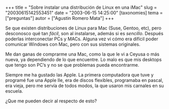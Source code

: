 +++
title = "Sobre instalar una distribución de Linux en una iMac"
slug = "20030615142553451"
date = "2003-06-15 14:25:00"
[taxonomies]
tema = ["preguntas"]
autor = ["Agustin Romero Mata"]
+++

Se que existen distribuciones de Linux para Mac (Suse, Gentoo, etc),
pero desconosco qué tan *fácil*, son al instalarse, además si es
*sencillo*. Después poderlas interconectar PCs y MACs. Alguna vez vi
cómo era difícil poder comunicar Windows con Mac, pero con sus sistemas
originales.

<!-- more -->
Me dan ganas de comprarme una Mac, como la que le vi a Ceyusa o más
nueva, ya dependiendo de lo que encuentre. Lo malo es que mis desktops
que tengo son PC’s y no se que problemas pueda encontrarme.

Siempre me ha gustado las Apple. La primera computadora que tuve y
programé fue una Apple IIe, era de discos flexibles, programaba en
pascal, era vieja, pero me servía de todos modos, la que usaron mis
carnales en su escuela.

¿Que me pueden decir al respecto de esto?

